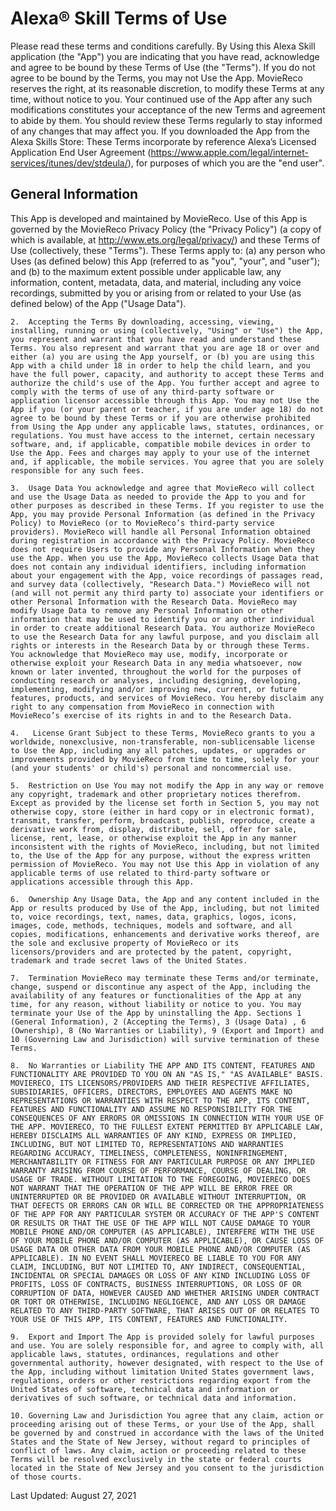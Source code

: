 # Alexa® Skill Terms of Use

Please read these terms and conditions carefully. By Using this Alexa Skill application (the "App") you are indicating that you have read, acknowledge and agree to be bound by these Terms of Use (the "Terms"). If you do not agree to be bound by the Terms, you may not Use the App. MovieReco reserves the right, at its reasonable discretion, to modify these Terms at any time, without notice to you. Your continued use of the App after any such modifications constitutes your acceptance of the new Terms and agreement to abide by them. You should review these Terms regularly to stay informed of any changes that may affect you.
If you downloaded the App from the Alexa Skills Store: These Terms incorporate by reference Alexa’s Licensed Application End User Agreement (https://www.apple.com/legal/internet-services/itunes/dev/stdeula/), for purposes of which you are the "end user".

## General Information 

This App is developed and maintained by MovieReco. Use of this App is governed by the MovieReco Privacy Policy (the "Privacy Policy") (a copy of which is 	available, at http://www.ets.org/legal/privacy/) and these Terms of Use (collectively, these "Terms"). These Terms apply to: (a) any person who Uses (as 	defined below) this App (referred to as "you", "your", and "user"); and (b) to the maximum extent possible under applicable law, any information, content, 	metadata, data, and material, including any voice recordings, submitted by you or arising from or related to your Use (as defined below) of the App ("Usage 	Data").
  
	2.	Accepting the Terms By downloading, accessing, viewing, installing, running or using (collectively, "Using" or "Use") the App, you represent and warrant that you have read and understand these Terms. You also represent and warrant that you are age 18 or over and either (a) you are using the App yourself, or (b) you are using this App with a child under 18 in order to help the child learn, and you have the full power, capacity, and authority to accept these Terms and authorize the child's use of the App. You further accept and agree to comply with the terms of use of any third-party software or application licensor accessible through this App. You may not Use the App if you (or your parent or teacher, if you are under age 18) do not agree to be bound by these Terms or if you are otherwise prohibited from Using the App under any applicable laws, statutes, ordinances, or regulations. You must have access to the internet, certain necessary software, and, if applicable, compatible mobile devices in order to Use the App. Fees and charges may apply to your use of the internet and, if applicable, the mobile services. You agree that you are solely responsible for any such fees. 
  
	3.	Usage Data You acknowledge and agree that MovieReco will collect and use the Usage Data as needed to provide the App to you and for other purposes as described in these Terms. If you register to use the App, you may provide Personal Information (as defined in the Privacy Policy) to MovieReco (or to MovieReco’s third-party service providers). MovieReco will handle all Personal Information obtained during registration in accordance with the Privacy Policy. MovieReco does not require Users to provide any Personal Information when they use the App. When you use the App, MovieReco collects Usage Data that does not contain any individual identifiers, including information about your engagement with the App, voice recordings of passages read, and survey data (collectively, "Research Data.") MovieReco will not (and will not permit any third party to) associate your identifiers or other Personal Information with the Research Data. MovieReco may modify Usage Data to remove any Personal Information or other information that may be used to identify you or any other individual in order to create additional Research Data. You authorize MovieReco to use the Research Data for any lawful purpose, and you disclaim all rights or interests in the Research Data by or through these Terms. You acknowledge that MovieReco may use, modify, incorporate or otherwise exploit your Research Data in any media whatsoever, now known or later invented, throughout the world for the purposes of conducting research or analyses, including designing, developing, implementing, modifying and/or improving new, current, or future features, products, and services of MovieReco. You hereby disclaim any right to any compensation from MovieReco in connection with MovieReco’s exercise of its rights in and to the Research Data. 
  
	4.   License Grant Subject to these Terms, MovieReco grants to you a worldwide, nonexclusive, non-transferable, non-sublicensable license to Use the App, including any all patches, updates, or upgrades or improvements provided by MovieReco from time to time, solely for your (and your students' or child's) personal and noncommercial use. 
  
	5.	Restriction on Use You may not modify the App in any way or remove any copyright, trademark and other proprietary notices therefrom. Except as provided by the license set forth in Section 5, you may not otherwise copy, store (either in hard copy or in electronic format), transmit, transfer, perform, broadcast, publish, reproduce, create a derivative work from, display, distribute, sell, offer for sale, license, rent, lease, or otherwise exploit the App in any manner inconsistent with the rights of MovieReco, including, but not limited to, the Use of the App for any purpose, without the express written permission of MovieReco. You may not Use this App in violation of any applicable terms of use related to third-party software or applications accessible through this App. 
  
	6.	Ownership Any Usage Data, the App and any content included in the App or results produced by Use of the App, including, but not limited to, voice recordings, text, names, data, graphics, logos, icons, images, code, methods, techniques, models and software, and all copies, modifications, enhancements and derivative works thereof, are the sole and exclusive property of MovieReco or its licensors/providers and are protected by the patent, copyright, trademark and trade secret laws of the United States. 
  
	7.	Termination MovieReco may terminate these Terms and/or terminate, change, suspend or discontinue any aspect of the App, including the availability of any features or functionalities of the App at any time, for any reason, without liability or notice to you. You may terminate your Use of the App by uninstalling the App. Sections 1 (General Information), 2 (Accepting the Terms), 3 (Usage Data) , 6 (Ownership), 8 (No Warranties or Liability), 9 (Export and Import) and 10 (Governing Law and Jurisdiction) will survive termination of these Terms. 
  
	8.	No Warranties or Liability THE APP AND ITS CONTENT, FEATURES AND FUNCTIONALITY ARE PROVIDED TO YOU ON AN "AS IS," "AS AVAILABLE" BASIS. MOVIERECO, ITS LICENSORS/PROVIDERS AND THEIR RESPECTIVE AFFILIATES, SUBSIDIARIES, OFFICERS, DIRECTORS, EMPLOYEES AND AGENTS MAKE NO REPRESENTATIONS OR WARRANTIES WITH RESPECT TO THE APP, ITS CONTENT, FEATURES AND FUNCTIONALITY AND ASSUME NO RESPONSIBILITY FOR THE CONSEQUENCES OF ANY ERRORS OR OMISSIONS IN CONNECTION WITH YOUR USE OF THE APP. MOVIERECO, TO THE FULLEST EXTENT PERMITTED BY APPLICABLE LAW, HEREBY DISCLAIMS ALL WARRANTIES OF ANY KIND, EXPRESS OR IMPLIED, INCLUDING, BUT NOT LIMITED TO, REPRESENTATIONS AND WARRANTIES REGARDING ACCURACY, TIMELINESS, COMPLETENESS, NONINFRINGEMENT, MERCHANTABILITY OR FITNESS FOR ANY PARTICULAR PURPOSE OR ANY IMPLIED WARRANTY ARISING FROM COURSE OF PERFORMANCE, COURSE OF DEALING, OR USAGE OF TRADE. WITHOUT LIMITATION TO THE FOREGOING, MOVIERECO DOES NOT WARRANT THAT THE OPERATION OF THE APP WILL BE ERROR FREE OR UNINTERRUPTED OR BE PROVIDED OR AVAILABLE WITHOUT INTERRUPTION, OR THAT DEFECTS OR ERRORS CAN OR WILL BE CORRECTED OR THE APPROPRIATENESS OF THE APP FOR ANY PARTICULAR SYSTEM OR ACCURACY OF THE APP'S CONTENT OR RESULTS OR THAT THE USE OF THE APP WILL NOT CAUSE DAMAGE TO YOUR MOBILE PHONE AND/OR COMPUTER (AS APPLICABLE), INTERFERE WITH THE USE OF YOUR MOBILE PHONE AND/OR COMPUTER (AS APPLICABLE), OR CAUSE LOSS OF USAGE DATA OR OTHER DATA FROM YOUR MOBILE PHONE AND/OR COMPUTER (AS APPLICABLE). IN NO EVENT SHALL MOVIERECO BE LIABLE TO YOU FOR ANY CLAIM, INCLUDING, BUT NOT LIMITED TO, ANY INDIRECT, CONSEQUENTIAL, INCIDENTAL OR SPECIAL DAMAGES OR LOSS OF ANY KIND INCLUDING LOSS OF PROFITS, LOSS OF CONTRACTS, BUSINESS INTERRUPTIONS, OR LOSS OF OR CORRUPTION OF DATA, HOWEVER CAUSED AND WHETHER ARISING UNDER CONTRACT OR TORT OR OTHERWISE, INCLUDING NEGLIGENCE, AND ANY LOSS OR DAMAGE RELATED TO ANY THIRD-PARTY SOFTWARE, THAT ARISES OUT OF OR RELATES TO YOUR USE OF THIS APP, ITS CONTENT, FEATURES AND FUNCTIONALITY. 
  
	9.	Export and Import The App is provided solely for lawful purposes and use. You are solely responsible for, and agree to comply with, all applicable laws, statutes, ordinances, regulations and other governmental authority, however designated, with respect to the Use of the App, including without limitation United States government laws, regulations, orders or other restrictions regarding export from the United States of software, technical data and information or derivatives of such software, or technical data and information. 
  
	10.	Governing Law and Jurisdiction You agree that any claim, action or proceeding arising out of these Terms, or your Use of the App, shall be governed by and construed in accordance with the laws of the United States and the State of New Jersey, without regard to principles of conflict of laws. Any claim, action or proceeding related to these Terms will be resolved exclusively in the state or federal courts located in the State of New Jersey and you consent to the jurisdiction of those courts. 
  
Last Updated: August 27, 2021
